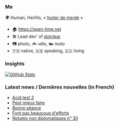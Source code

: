 ### Me

🌍 Human, He/His, « [footer de merde](https://open-time.net/post/2013/07/17/La-veritable-histoire-du-Footer-de-merde-) » 
* 🏠 https://open-time.net 
* 🛠️ Lead dev' of [dotclear](https://git.dotclear.org/dev/dotclear)
* 📷 photo, 🚲 vélo, 🏍️ moto 
* 🇫🇷 native, 🇬🇧 speaking, 🇪🇺 living

### Insights

[![GitHub Stats](https://github-readme-stats-sigma-five.vercel.app/api?username=franck-paul)](https://github.com/franck-paul)

### Latest news / Dernières nouvelles (in French)

<!-- BLOG-POST-LIST:START -->
- [Acid test 3](https://open-time.net/post/2024/04/15/Acid-test-3)
- [Peut mieux faire](https://open-time.net/post/2024/04/14/Peut-mieux-faire)
- [Bonne séance](https://open-time.net/post/2024/04/13/Bonne-seance)
- [Font pas beaucoup d&#39;efforts](https://open-time.net/post/2024/04/12/Font-pas-beaucoup-d-efforts)
- [Notules non diplomatiques n° 30](https://open-time.net/post/2024/04/11/Notules-non-diplomatiques-n-30)
<!-- BLOG-POST-LIST:END -->
